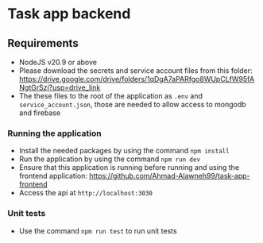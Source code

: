 # Task app backend

## Requirements
* NodeJS v20.9 or above
* Please download the secrets and service account files from this folder: https://drive.google.com/drive/folders/1qDgA7aPARfgo8WUpCLfW95fANgtGrSzj?usp=drive_link
* The these files to the root of the application as `.env` and `service_account.json`, those are needed to allow access to mongodb and firebase

### Running the application
* Install the needed packages by using the command `npm install`
* Run the application by using the command `npm run dev`
* Ensure that this application is running before running and using the frontend application: https://github.com/Ahmad-Alawneh99/task-app-frontend
* Access the api at `http://localhost:3030`

### Unit tests
* Use the command `npm run test` to run unit tests

